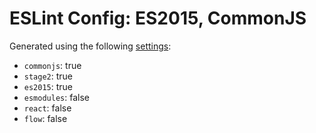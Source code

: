 # ESLint Config: ES2015, CommonJS

Generated using the following [settings](https://github.com/wildpeaks/packages-eslint-config#readme):

- `commonjs`: true
- `stage2`: true
- `es2015`: true
- `esmodules`: false
- `react`: false
- `flow`: false
	